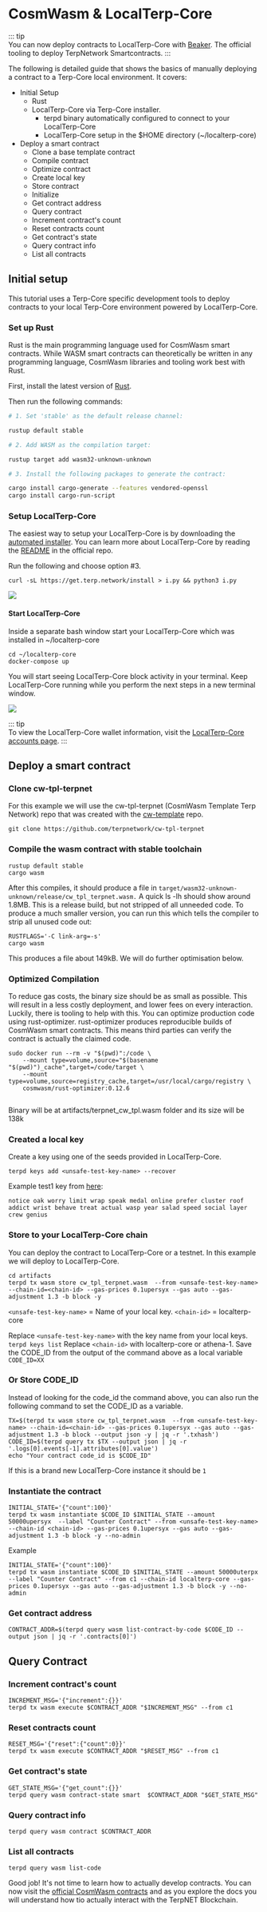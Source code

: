 # CosmWasm & LocalTerp-Core 

::: tip  
You can now deploy contracts to LocalTerp-Core with [Beaker](https://github.com/terpnetwork/beaker). The official tooling to deploy TerpNetwork Smartcontracts.
:::

The following is detailed guide that shows the basics of manually deploying a contract to a Terp-Core local environment. It covers: 

- Initial Setup
    - Rust
    - LocalTerp-Core via Terp-Core installer. 
        - terpd binary automatically configured to connect to your LocalTerp-Core
        - LocalTerp-Core setup in the $HOME directory (~/localterp-core)
- Deploy a smart contract
    - Clone a base template contract
    - Compile contract
    - Optimize  contract
    - Create local key
    - Store contract
    - Initialize
    - Get contract address
    - Query contract
     - Increment contract's count
     - Reset contracts count
     - Get contract's state
     - Query contract info
     - List all contracts


## Initial setup

This tutorial uses a Terp-Core specific development tools to deploy contracts to your local Terp-Core environment powered by LocalTerp-Core.


### Set up Rust

Rust is the main programming language used for CosmWasm smart contracts. While WASM smart contracts can theoretically be written in any programming language, CosmWasm libraries and tooling work best with Rust.

First, install the latest version of [Rust](https://www.rust-lang.org/tools/install).  

Then run the following commands:

```sh
# 1. Set 'stable' as the default release channel:

rustup default stable

# 2. Add WASM as the compilation target:

rustup target add wasm32-unknown-unknown

# 3. Install the following packages to generate the contract:

cargo install cargo-generate --features vendored-openssl
cargo install cargo-run-script
```

### Setup  LocalTerp-Core
The easiest way to setup your LocalTerp-Core is by downloading the [automated installer](https://get.terp.network/). You can learn more about LocalTerp-Core by reading the [README](https://github.com/terpnetwork/localterp-core) in the official repo. 

Run the following and choose option #3.
```
curl -sL https://get.terp.network/install > i.py && python3 i.py
```
   ![](../../../assets/local-installer.png)



#### Start LocalTerp-Core

Inside a separate bash window start your LocalTerp-Core which was installed in ~/localterp-core

```
cd ~/localterp-core
docker-compose up

```
You will start seeing LocalTerp-Core block activity in your terminal. Keep LocalTerp-Core running while you perform the next steps in a new terminal window.


![](../../../assets/LocalTerp-Core.png)


::: tip  
To view the LocalTerp-Core wallet information, visit the [LocalTerp-Core accounts page]([developing/tools/localterp-core.html#accounts](https://github.com/terpnetwork/localterp-core#accounts)). 
:::

## Deploy a smart contract
### Clone cw-tpl-terpnet 
For this example we will use the cw-tpl-terpnet (CosmWasm Template Terp Network) repo that was created with the [cw-template](https://github.com/InterWasm/cw-template) repo.

```
git clone https://github.com/terpnetwork/cw-tpl-terpnet
```

### Compile the wasm contract with stable toolchain
```
rustup default stable
cargo wasm
```

After this compiles, it should produce a file in `target/wasm32-unknown-unknown/release/cw_tpl_terpnet.wasm.` A quick ls -lh should show around 1.8MB. This is a release build, but not stripped of all unneeded code. To produce a much smaller version, you can run this which tells the compiler to strip all unused code out:

```
RUSTFLAGS='-C link-arg=-s' 
cargo wasm 

```

This produces a file about 149kB. We will do further optimisation below.

### Optimized Compilation

To reduce gas costs, the binary size should be as small as possible. This will result in a less costly deployment, and lower fees on every interaction. Luckily, there is tooling to help with this. You can optimize production code using rust-optimizer. rust-optimizer produces reproducible builds of CosmWasm smart contracts. This means third parties can verify the contract is actually the claimed code.


```
sudo docker run --rm -v "$(pwd)":/code \
    --mount type=volume,source="$(basename "$(pwd)")_cache",target=/code/target \
    --mount type=volume,source=registry_cache,target=/usr/local/cargo/registry \
    cosmwasm/rust-optimizer:0.12.6
 
```

Binary will be at artifacts/terpnet_cw_tpl.wasm folder and its size will be 138k

### Created a local key 
Create a key using one of the seeds provided in LocalTerp-Core. 

```
terpd keys add <unsafe-test-key-name> --recover
```
Example test1 key from [here](https://github.com/terpnetwork/localterp-core#accounts):

```
notice oak worry limit wrap speak medal online prefer cluster roof addict wrist behave treat actual wasp year salad speed social layer crew genius
```

### Store to your LocalTerp-Core chain

You can deploy the contract to LocalTerp-Core or a testnet.  In this example we will deploy to LocalTerp-Core.

```
cd artifacts
terpd tx wasm store cw_tpl_terpnet.wasm  --from <unsafe-test-key-name> --chain-id=<chain-id> --gas-prices 0.1upersyx --gas auto --gas-adjustment 1.3 -b block -y
```

`<unsafe-test-key-name>` = Name of your local key.
`<chain-id>` = localterp-core

Replace `<unsafe-test-key-name>` with the key name from your local keys. `terpd keys list`
Replace `<chain-id>` with localterp-core or athena-1. 
Save the CODE_ID from the output of the command above as a local variable `CODE_ID=XX`

### Or Store CODE_ID 
Instead of looking for the code_id the command above, you can also run the following command to set the CODE_ID as a variable.
    
```
TX=$(terpd tx wasm store cw_tpl_terpnet.wasm  --from <unsafe-test-key-name> --chain-id=<chain-id> --gas-prices 0.1upersyx --gas auto --gas-adjustment 1.3 -b block --output json -y | jq -r '.txhash')
CODE_ID=$(terpd query tx $TX --output json | jq -r '.logs[0].events[-1].attributes[0].value')
echo "Your contract code_id is $CODE_ID"
```

If this is a brand new LocalTerp-Core instance it should be `1`
    
    
### Instantiate the contract
 
```
INITIAL_STATE='{"count":100}'
terpd tx wasm instantiate $CODE_ID $INITIAL_STATE --amount 50000upersyx  --label "Counter Contract" --from <unsafe-test-key-name> --chain-id <chain-id> --gas-prices 0.1upersyx --gas auto --gas-adjustment 1.3 -b block -y --no-admin
```

Example
```
INITIAL_STATE='{"count":100}'
terpd tx wasm instantiate $CODE_ID $INITIAL_STATE --amount 50000uterpx  --label "Counter Contract" --from c1 --chain-id localterp-core --gas-prices 0.1upersyx --gas auto --gas-adjustment 1.3 -b block -y --no-admin
```

### Get contract address

```
CONTRACT_ADDR=$(terpd query wasm list-contract-by-code $CODE_ID --output json | jq -r '.contracts[0]')
```

## Query Contract

### Increment contract's count

```
INCREMENT_MSG='{"increment":{}}'
terpd tx wasm execute $CONTRACT_ADDR "$INCREMENT_MSG" --from c1
```

### Reset contracts count

```
RESET_MSG='{"reset":{"count":0}}'
terpd tx wasm execute $CONTRACT_ADDR "$RESET_MSG" --from c1
```

### Get contract's state

```
GET_STATE_MSG='{"get_count":{}}'
terpd query wasm contract-state smart  $CONTRACT_ADDR "$GET_STATE_MSG"
```

### Query contract info
    
```
terpd query wasm contract $CONTRACT_ADDR
```

### List all contracts

```
terpd query wasm list-code
```

Good job! It's not time to learn how to actually develop contracts.  You can now visit the [official CosmWasm contracts](https://docs.cosmwasm.com/docs/1.0/getting-started/intro) and as you explore the docs you will understand how tio actually interact with the TerpNET Blockchain.

